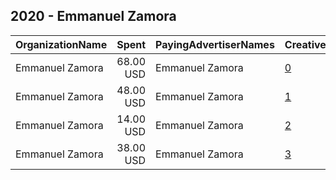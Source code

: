 ## 2020 - Emmanuel Zamora 
|OrganizationName|Spent|PayingAdvertiserNames|CreativeUrls|Impressions|Genders|AgeBrackets|CountryCodes|BillingAddresses|CandidateBallotInformation|
|:---|---:|:---|:---|---:|:---|:---|:---|:---|:---|
|Emmanuel Zamora|68.00 USD|Emmanuel Zamora|[0](https://www.snap.com/political-ads/asset/a15033d6264ec9758bce4fc8a0cb7f76b909fb256e0c35bb0da346ba155e155e?mediaType=mp4)|30,289||18+|united states|"629 Nicholas St.,Uvalde,78801,US"|Emmanuel Zamora|
|Emmanuel Zamora|48.00 USD|Emmanuel Zamora|[1](https://www.snap.com/political-ads/asset/cdf01da528736b46f384c59dda00c530130a952cd36a170e39e445a2f244073f?mediaType=mp4)|21,991||18+|united states|"629 Nicholas St.,Uvalde,78801,US"|Emmanuel Zamora|
|Emmanuel Zamora|14.00 USD|Emmanuel Zamora|[2](https://www.snap.com/political-ads/asset/f6efd4e1b8ae7b1ec5d192645a0b9477e7c7d92713b3bc4853f60566e0fed722?mediaType=mp4)|6,670||18+|united states|"629 Nicholas St.,Uvalde,78801,US"|Emmanuel Zamora|
|Emmanuel Zamora|38.00 USD|Emmanuel Zamora|[3](https://www.snap.com/political-ads/asset/81d4a36ddaf678a0c0b5b362fd056d61dddb3ae8b597e96c178c3c91cee9fd3d?mediaType=mp4)|18,405||18+|united states|"629 Nicholas St.,Uvalde,78801,US"|Emmanuel Zamora|
